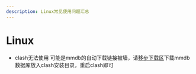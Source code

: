```yaml
---
description: Linux常见使用问题汇总
---
```


# Linux

* clash无法使用 可能是mmdb的自动下载链接被墙，请[移步下载区](../zi-yuan-xiang-guan-xia-zai/)下载mmdb数据库放入clash安装目录，重启clash即可 



